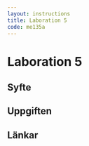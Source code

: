 ```yaml
---
layout: instructions
title: Laboration 5
code: me135a
---
```


# Laboration 5

## Syfte


## Uppgiften


## Länkar

